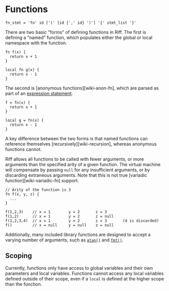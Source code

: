# Functions

```ebnf
fn_stmt = 'fn' id ['(' [id {',' id} ')'] '{' stmt_list '}'
```

There are two basic "forms" of defining functions in Riff. The first is defining
a "named" function, which populates either the global or local namespace with
the function.

```riff
fn f(x) {
  return x + 1
}

local fn g(x) {
  return x - 1
}
```

The second is [anonymous functions][wiki-anon-fn], which are parsed as part of
an [expression statement](#expression-statements).

```riff
f = fn(x) {
  return x + 1
}

local g = fn(x) {
  return x - 1
}
```

A key difference between the two forms is that named functions can reference
themselves [recursively][wiki-recursion], whereas anonymous functions cannot.

Riff allows all functions to be called with fewer arguments, or more arguments
than the specified arity of a given function. The virtual machine will
compensate by passing `null` for any insufficient arguments, or by discarding
extraneous arguments. Note that this is not true [variadic
function][wiki-variadic-fn] support.

```riff
// Arity of the function is 3
fn f(x, y, z) {
  ...
}

f(1,2,3)    // x = 1        y = 2       z = 3
f(1,2)      // x = 1        y = 2       z = null
f(1,2,3,4)  // x = 1        y = 2       z = 3       (4 is discarded)
f()         // x = null     y = null    z = null
```

Additionally, many included library functions are designed to accept a varying
number of arguments, such as [`atan()`](#atan) and [`fmt()`](#fmt).

## Scoping

Currently, functions only have access to global variables and their own
parameters and local variables. Functions cannot access any local variables
defined outside of their scope, even if a `local` is defined at the higher scope
than the function.
